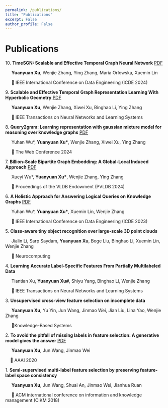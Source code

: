 ```yaml
---
permalink: /publications/
title: "Publications"
excerpt: False
author_profile: False
---
```



# Publications

10\. **TimeSGN: Scalable and Effective Temporal Graph Neural Network** [PDF](https://ieeexplore.ieee.org/document/10597745)

   &nbsp;&nbsp;&nbsp;&nbsp; **Yuanyuan Xu**, Wenjie Zhang, Ying Zhang, Maria Orlowska, Xuemin Lin

   &nbsp;&nbsp;&nbsp;&nbsp; 📍 IEEE International Conference on Data Engineering (ICDE 2024)

<p></p>

9\. **Scalable and Effective Temporal Graph Representation Learning With Hyperbolic Geometry** [PDF](https://ieeexplore.ieee.org/stamp/stamp.jsp?arnumber=10528375)

   &nbsp;&nbsp;&nbsp;&nbsp; **Yuanyuan Xu**, Wenjie Zhang, Xiwei Xu, Binghao Li, Ying Zhang

   &nbsp;&nbsp;&nbsp;&nbsp; 📍 IEEE Transactions on Neural Networks and Learning Systems

<p></p>

8\. **Query2gmm: Learning representation with gaussian mixture model for reasoning over knowledge graphs** [PDF](https://dl.acm.org/doi/pdf/10.1145/3589334.3645569)

   &nbsp;&nbsp;&nbsp;&nbsp; Yuhan Wu\*, **Yuanyuan Xu\***, Wenjie Zhang, Xiwei Xu, Ying Zhang

   &nbsp;&nbsp;&nbsp;&nbsp; 📍 The Web Conference 2024

<p></p>

7\. **Billion-Scale Bipartite Graph Embedding: A Global-Local Induced Approach** [PDF](https://dl.acm.org/doi/pdf/10.14778/3626292.3626300)

   &nbsp;&nbsp;&nbsp;&nbsp; Xueyi Wu\*, **Yuanyuan Xu\***, Wenjie Zhang, Ying Zhang

   &nbsp;&nbsp;&nbsp;&nbsp; 📍 Proceedings of the VLDB Endowment (PVLDB 2024)

<p></p>

6\. **A Holistic Approach for Answering Logical Queries on Knowledge Graphs** [PDF](https://ieeexplore.ieee.org/stamp/stamp.jsp?arnumber=10184571)

   &nbsp;&nbsp;&nbsp;&nbsp; Yuhan Wu\*, **Yuanyuan Xu\***, Xuemin Lin, Wenjie Zhang

   &nbsp;&nbsp;&nbsp;&nbsp; 📍 IEEE International Conference on Data Engineering (ICDE 2023)

<p></p>

5\. **Class-aware tiny object recognition over large-scale 3D point clouds**

   &nbsp;&nbsp;&nbsp;&nbsp; Jialin Li, Sarp Saydam, **Yuanyuan Xu**, Boge Liu, Binghao Li, Xuemin Lin, Wenjie Zhang

   &nbsp;&nbsp;&nbsp;&nbsp; 📍 Neurocomputing

<p></p>

4\. **Learning Accurate Label-Specific Features From Partially Multilabeled Data**

   &nbsp;&nbsp;&nbsp;&nbsp; Tiantian Xu, **Yuanyuan Xu\#**, Shiyu Yang, Binghao Li, Wenjie Zhang

   &nbsp;&nbsp;&nbsp;&nbsp; 📍 IEEE Transactions on Neural Networks and Learning Systems

<p></p>

3\. **Unsupervised cross-view feature selection on incomplete data**

   &nbsp;&nbsp;&nbsp;&nbsp; **Yuanyuan Xu**, Yu Yin, Jun Wang, Jinmao Wei, Jian Liu, Lina Yao, Wenjie Zhang

   &nbsp;&nbsp;&nbsp;&nbsp; 📍Knowledge-Based Systems

<p></p>

2\. **To avoid the pitfall of missing labels in feature selection: A generative model gives the answer** [PDF](https://ojs.aaai.org/index.php/AAAI/article/view/6127/5983)

   &nbsp;&nbsp;&nbsp;&nbsp; **Yuanyuan Xu**, Jun Wang, Jinmao Wei

   &nbsp;&nbsp;&nbsp;&nbsp;📍 AAAI 2020

<p></p>

1\. **Semi-supervised multi-label feature selection by preserving feature-label space consistency**
   
   &nbsp;&nbsp;&nbsp;&nbsp; **Yuanyuan Xu**, Jun Wang, Shuai An, Jinmao Wei, Jianhua Ruan
   
   &nbsp;&nbsp;&nbsp;&nbsp; 📍 ACM international conference on information and knowledge management (CIKM 2018)
